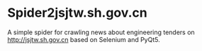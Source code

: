 # Spider2jsjtw.sh.gov.cn
A simple spider for crawling news about engineering tenders on http://jsjtw.sh.gov.cn based on Selenium and PyQt5.
